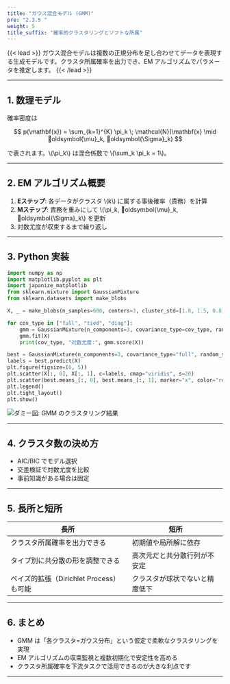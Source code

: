 ```yaml
---
title: "ガウス混合モデル (GMM)"
pre: "2.3.5 "
weight: 5
title_suffix: "確率的クラスタリングとソフトな所属"
---
```


{{< lead >}}
ガウス混合モデルは複数の正規分布を足し合わせてデータを表現する生成モデルです。クラスタ所属確率を出力でき、EM アルゴリズムでパラメータを推定します。
{{< /lead >}}

---

## 1. 数理モデル

確率密度は

$$
p(\mathbf{x}) = \sum_{k=1}^{K} \pi_k \; \mathcal{N}(\mathbf{x} \mid oldsymbol{\mu}_k, oldsymbol{\Sigma}_k)
$$

で表されます。\\(\pi_k\\) は混合係数で \\(\sum_k \pi_k = 1\\)。

---

## 2. EM アルゴリズム概要

1. **Eステップ**: 各データがクラスタ \\(k\\) に属する事後確率（責務）を計算
2. **Mステップ**: 責務を重みにして \\(\pi_k, oldsymbol{\mu}_k, oldsymbol{\Sigma}_k\\) を更新
3. 対数尤度が収束するまで繰り返し

---

## 3. Python 実装

```python
import numpy as np
import matplotlib.pyplot as plt
import japanize_matplotlib
from sklearn.mixture import GaussianMixture
from sklearn.datasets import make_blobs

X, _ = make_blobs(n_samples=600, centers=3, cluster_std=[1.0, 1.5, 0.8], random_state=7)

for cov_type in ["full", "tied", "diag"]:
    gmm = GaussianMixture(n_components=3, covariance_type=cov_type, random_state=0)
    gmm.fit(X)
    print(cov_type, "対数尤度:", gmm.score(X))

best = GaussianMixture(n_components=3, covariance_type="full", random_state=0).fit(X)
labels = best.predict(X)
plt.figure(figsize=(6, 5))
plt.scatter(X[:, 0], X[:, 1], c=labels, cmap="viridis", s=20)
plt.scatter(best.means_[:, 0], best.means_[:, 1], marker="x", color="red", s=100, label="centers")
plt.legend()
plt.tight_layout()
plt.show()
```

![ダミー図: GMM のクラスタリング結果](/images/placeholder_regression.png)

---

## 4. クラスタ数の決め方

- AIC/BIC でモデル選択
- 交差検証で対数尤度を比較
- 事前知識がある場合は固定

---

## 5. 長所と短所

| 長所 | 短所 |
| ---- | ---- |
| クラスタ所属確率を出力できる | 初期値や局所解に依存 |
| タイプ別に共分散の形を調整できる | 高次元だと共分散行列が不安定 |
| ベイズ的拡張（Dirichlet Process）も可能 | クラスタが球状でないと精度低下 |

---

## 6. まとめ

- GMM は「各クラスタ=ガウス分布」という仮定で柔軟なクラスタリングを実現
- EM アルゴリズムの収束監視と複数初期化で安定性を高める
- クラスタ所属確率を下流タスクで活用できるのが大きな利点です

---
